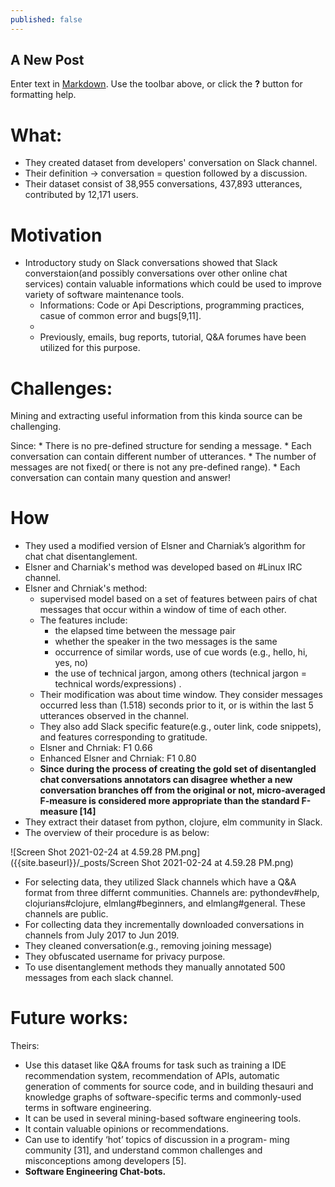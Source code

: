 ```yaml
---
published: false
---
```

## A New Post

Enter text in [Markdown](http://daringfireball.net/projects/markdown/). Use the toolbar above, or click the **?** button for formatting help.


# What:
* They created dataset from developers' conversation on Slack channel.
* Their definition -> conversation = question followed by a discussion.
* Their dataset consist of 38,955 conversations, 437,893 utterances, contributed by 12,171 users.
# Motivation
* Introductory study on Slack conversations showed that Slack converstaion(and possibly conversations over other online chat services) contain valuable informations which could be used to improve variety of software maintenance tools. 
	* Informations: Code or Api Descriptions, programming practices, casue of common error and bugs[9,11]. 
    * 
	* Previously, emails, bug reports, tutorial, Q&A forumes have been utilized for this purpose. 
    
# Challenges:
Mining and extracting useful information from this kinda source can be challenging.

Since:
    * There is no pre-defined structure for sending a message.
    * Each conversation can contain different number of utterances.
    * The number of messages are not fixed( or there is not any pre-defined range).
    * Each conversation can contain many question and answer!
    
    
# How

* They used a modified version of Elsner and Charniak’s algorithm for chat chat disentanglement.
* Elsner and Charniak's method was developed based on #Linux IRC channel.
* Elsner and Chrniak's method:
	* supervised model based on a set of features between pairs of chat messages that occur within a window of time of each other.
    * The features include: 
    	* the elapsed time between the message pair
        * whether the speaker in the two messages is the same
        * occurrence of similar words, use of cue words (e.g., hello, hi, yes, no)
        * the use of technical jargon, among others (technical jargon = technical words/expressions) . 
	* Their modification was about time window. They consider messages occurred less than (1.518) seconds prior to it, or is within the last 5 utterances observed in the channel.
	* They also add Slack specific feature(e.g., outer link, code snippets), and features corresponding to gratitude.
    * Elsner and Chrniak: F1 0.66
    * Enhanced Elsner and Chrniak: F1 0.80
    * **Since during the process of creating the gold set of disentangled chat conversations annotators can disagree whether a new conversation branches off from the original or not, micro-averaged F-measure is considered more appropriate than the standard F-measure [14]**
* They extract their dataset from python, clojure, elm community in Slack.
* The overview of their procedure is as below: 

![Screen Shot 2021-02-24 at 4.59.28 PM.png]({{site.baseurl}}/_posts/Screen Shot 2021-02-24 at 4.59.28 PM.png)

* For selecting data, they utilized Slack channels which have a Q&A format from three differnt communities. Channels are: pythondev#help, clojurians#clojure, elmlang#beginners, and elmlang#general. These channels are public.
* For collecting data they incrementally downloaded conversations in channels from July 2017 to Jun 2019.
* They cleaned conversation(e.g., removing joining message)
* They obfuscated username for privacy purpose.
* To use disentanglement methods they manually annotated 500 messages from each slack channel.

# Future works:
Theirs:

* Use this dataset like Q&A froums for task such as training a IDE recommendation system, recommendation of APIs, automatic generation of comments for source code, and in building thesauri and knowledge graphs of software-specific terms and commonly-used terms in software engineering.
* It can be used in several mining-based software engineering tools.
* It contain valuable opinions or recommendations.
* Can use to identify ‘hot’ topics of discussion in a program- ming community [31], and understand common challenges and misconceptions among developers [5].
* **Software Engineering Chat-bots.**






